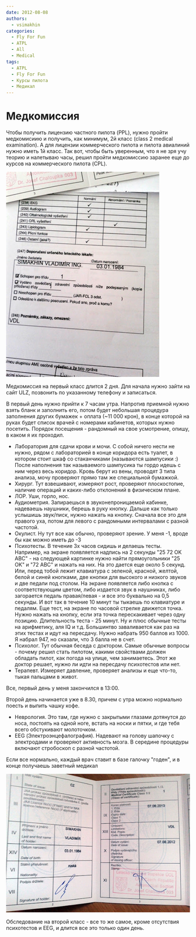```yaml
---
date: 2012-08-08
authors:
  - vsimakhin
categories:
  - Fly For Fun
  - ATPL
  - All
  - Medical
tags:
  - ATPL
  - Fly For Fun
  - Курсы пилота
  - Медикал
---
```


# Медкомиссия

Чтобы получить лицензию частного пилота (PPL), нужно пройти медкомисиию и получить, как минимум, 2й класс (class 2 medical examination). А для лицензии коммерческого пилота и пилота авиалиний нужно иметь 1й класс. Так вот, чтобы быть уверенным, что я не зря учу теорию и налетываю часы, решил пройти медкомиссию заранее еще до курсов на коммерческого пилота (CPL).

![](IMG_20120807_100012.jpg)

<!-- more -->

Медкомиссия на первый класс длится 2 дня. Для начала нужно зайти на сайт ULZ, позвонить по указанному телефону и записаться.

В первый день нужно прийти к 7 часам утра. Напротив приемной нужно взять бланк и заполнить его, потом будет небольшая процедура заполнения других бумажек + оплата (~11 000 крон), в конце которой на руках будет список врачей с номерами кабинетов, которых нужно посетить. Порядок посещения - рандомный на свое усмотрение, опишу, в каком я их проходил.

* Лаборатория для сдачи крови и мочи. С собой ничего нести не нужно, рядом с лабораторией в конце коридора есть туалет, в котором стоит шкаф со стаканчиками (называются шампусики :) После наполнения так называемого шампусика ты гордо идешь с ним через весь коридор. Кровь берут из вены, проводят 3 типа анализа, мочу проверяют прямо там же специальной бумажкой.
* Хирург. Тут взвешивают, измеряют рост, проверяют плоскостопие, наличие операций и каких-либо отклонений в физическом плане.
* ЛОР. Уши, горло, нос.
* Аудиометрия. Запираешься в звуконепроницаемой кабинке, надеваешь наушники, берешь в руку кнопку. Дальше как только услышишь звук/писк, нужно нажать на кнопку. Сначала все это для правого уха, потом для левого с рандомными интервалами с разной частотой.
* Окулист. Ну тут все как обычно, проверяют зрение. У меня -1, вроде бы как можно иметь до -3
* Психотесты. В течение 3х часов сидишь и делаешь тесты. Например, на экране появляется надпись на 2 секунды "25 72 OK ABC" - на следующей картинке нужно найти прямоугольники "25 OK" и "72 ABC" и нажать на них. На это дается еще около 5 секунд. Или, перед тобой лежит клавиатура с зеленой, красной, желтой, белой и синей кнопками, две кнопки для высокого и низкого звуков и две педали под столом. На экране появляется либо кнопка с соответствующим цветом, либо издается звук в наушниках, либо загорается педаль правая/левая - и все это буквально на 0,5 секунды. И вот так в течение 10 минут ты тыкаешь по клавиатуре и педалям. Еще тест, на экране по часовой стрелке движется точка. Нужно нажать на кнопку, если эта точка перескакивает через одну позицию. Длительность теста - 25 минут. Ну и плюс обычные тесты на арифметику, аля IQ и т.д. Большинтво заваливается как раз на этих тестах и идут на пересдачу. Нужно набрать 950 баллов из 1000. Я набрал 947, но сказали, что 3 балла не в счет.
* Психолог. Тут обычная беседа с доктором. Самые обычные вопросы - почему решил стать пилотом, какими свойствами должен обладать пилот, как погода на улице, чем занимаетесь. Этот же доктор решает, нужно ли идти на пересдачу психотестов или нет.
* Терапевт. Измеряет давление, проверяет анализы и еще что-то, тыкая пальцами в живот.

Все, первый день у меня закончился в 13:00.

Второй день начинается уже в 8.30, причем с утра можно нормально поесть и выпить чашку кофе.

* Неврология. Это там, где нужно с закрытыми глазами дотянутся до носа, постоять на одной ноге, встать на носки и пятки, и где тебя всего обстукивают молоточком.
* EEG (Электроэнцефалография). Надевают на голову шапочку с электродами и проверяют активность мозга. В середине процедуры включают стробоскоп с разной частотой.

Если все нормально, каждый врач ставит в базе галочку "годен", и в конце получаешь заветный медикал

![](IMG_20120808_202424.jpg)

Обследование на второй класс - все то же самое, кроме отсутствия психотестов и EEG, и длится все это только один день.